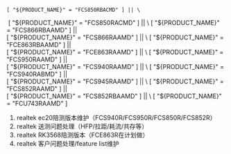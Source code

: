     [ "${PRODUCT_NAME}" = "FCS850RBACMD" ] || \
​    [ "${PRODUCT_NAME}" = "FCS850RACMD" ] || \
​    [ "${PRODUCT_NAME}" = "FCS866RBAAMD" ] || \
​    [ "${PRODUCT_NAME}" = "FCS866RAAMD" ] || \
​    [ "${PRODUCT_NAME}" = "FCE863RBAAMD" ] || \
​    [ "${PRODUCT_NAME}" = "FCE863RAAMD" ] || \
​    [ "${PRODUCT_NAME}" = "FCS950RAAMD" ] || \
​    [ "${PRODUCT_NAME}" = "FCS940RAAMD" ] || \
​    [ "${PRODUCT_NAME}" = "FCS940RABMD" ] || \
​    [ "${PRODUCT_NAME}" = "FCS945RAAMD" ] || \
​    [ "${PRODUCT_NAME}" = "FCS852RAAMD" ] || \
​    [ "${PRODUCT_NAME}" = "FCS852RBAAMD" ] || \
​    [ "${PRODUCT_NAME}" = "FCU743RAAMD" ] 

1. realtek ec20陪测版本维护（FCS940R/FCS950R/FCS850R/FCS852R）
2. realtek 送测问题处理（HFP/拉距/耗流/共存等）
3. realtek RK3568陪测版本（FCE863R在计划做）
4. realtek 客户问题处理/feature list维护